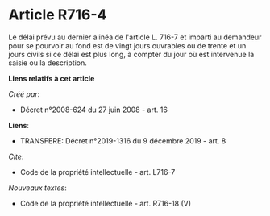 # Article R716-4

Le délai prévu au dernier alinéa de l'article L. 716-7 et imparti au demandeur pour se pourvoir au fond est de vingt jours
ouvrables ou de trente et un jours civils si ce délai est plus long, à compter du jour où est intervenue la saisie ou la
description.

**Liens relatifs à cet article**

_Créé par_:

  - Décret n°2008-624 du 27 juin 2008 - art. 16

**Liens**:

  - TRANSFERE: Décret n°2019-1316 du 9 décembre 2019 - art. 8

_Cite_:

  - Code de la propriété intellectuelle - art. L716-7

_Nouveaux textes_:

  - Code de la propriété intellectuelle - art. R716-18 (V)

